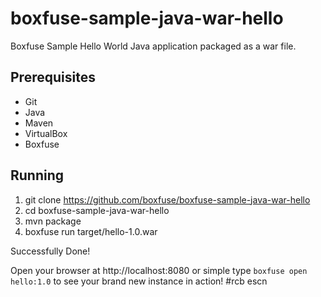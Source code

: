 boxfuse-sample-java-war-hello
=============================

Boxfuse Sample Hello World Java application packaged as a war file.

## Prerequisites

- Git
- Java
- Maven
- VirtualBox
- Boxfuse

## Running

1. git clone https://github.com/boxfuse/boxfuse-sample-java-war-hello
2. cd boxfuse-sample-java-war-hello
3. mvn package
4. boxfuse run target/hello-1.0.war

Successfully Done!

Open your browser at http://localhost:8080 or simple type `boxfuse open hello:1.0` to see your brand new instance in action!
#rcb escn
